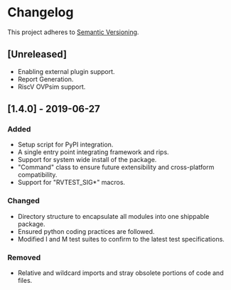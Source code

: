 # Changelog

This project adheres to [Semantic Versioning](https://semver.org/spec/v2.0.0.html).

## [Unreleased]
- Enabling external plugin support.
- Report Generation.
- RiscV OVPsim support. 

## [1.4.0] - 2019-06-27
### Added
- Setup script for PyPI integration.
- A single entry point integrating framework and rips.
- Support for system wide install of the package.
- "Command" class to ensure future extensibility and cross-platform compatibility.
- Support for "RVTEST_SIG*" macros.

### Changed
- Directory structure to encapsulate all modules into one shippable package.
- Ensured python coding practices are followed.
- Modified I and M test suites to confirm to the latest test specifications.

### Removed
- Relative and wildcard imports and stray obsolete portions of code and files.